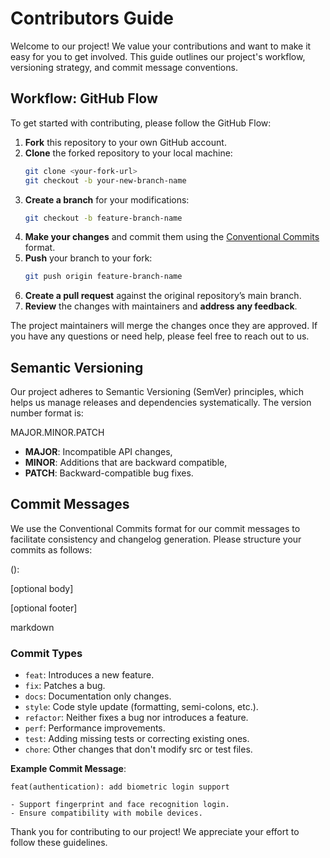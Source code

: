 # Contributors Guide

Welcome to our project! We value your contributions and want to make it easy for you to get involved. This guide outlines our project's workflow, versioning strategy, and commit message conventions.

## Workflow: GitHub Flow

To get started with contributing, please follow the GitHub Flow:

1. **Fork** this repository to your own GitHub account.
2. **Clone** the forked repository to your local machine:
    ```bash
    git clone <your-fork-url>
    git checkout -b your-new-branch-name
    ```
3. **Create a branch** for your modifications:
    ```bash
    git checkout -b feature-branch-name
    ```
4. **Make your changes** and commit them using the [Conventional Commits](#commit-messages) format.
5. **Push** your branch to your fork:
    ```bash
    git push origin feature-branch-name
    ```
6. **Create a pull request** against the original repository’s main branch.
7. **Review** the changes with maintainers and **address any feedback**.

The project maintainers will merge the changes once they are approved. If you have any questions or need help, please feel free to reach out to us.

## Semantic Versioning

Our project adheres to Semantic Versioning (SemVer) principles, which helps us manage releases and dependencies systematically. The version number format is:

MAJOR.MINOR.PATCH

- **MAJOR**: Incompatible API changes,
- **MINOR**: Additions that are backward compatible,
- **PATCH**: Backward-compatible bug fixes.

## Commit Messages

We use the Conventional Commits format for our commit messages to facilitate consistency and changelog generation. Please structure your commits as follows:

<type>(<scope>): <description>

[optional body]

[optional footer]

markdown


### Commit Types <type>

- `feat`: Introduces a new feature.
- `fix`: Patches a bug.
- `docs`: Documentation only changes.
- `style`: Code style update (formatting, semi-colons, etc.).
- `refactor`: Neither fixes a bug nor introduces a feature.
- `perf`: Performance improvements.
- `test`: Adding missing tests or correcting existing ones.
- `chore`: Other changes that don't modify src or test files.

**Example Commit Message**:

```
feat(authentication): add biometric login support

- Support fingerprint and face recognition login.
- Ensure compatibility with mobile devices.
```

Thank you for contributing to our project! We appreciate your effort to follow these guidelines.
